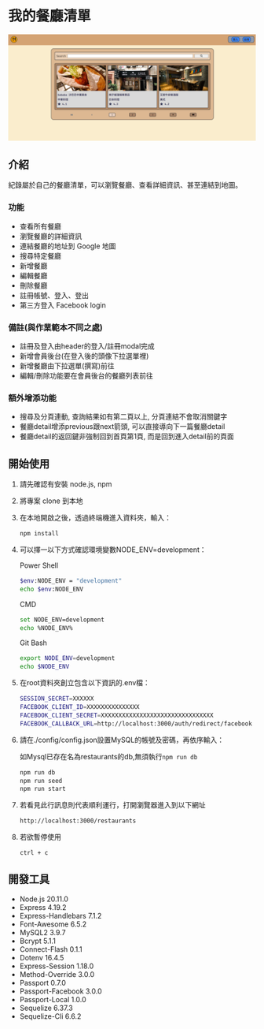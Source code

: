 # 我的餐廳清單

![Index page about Restaurant List](./public/images/C4M3.png)

## 介紹

紀錄屬於自己的餐廳清單，可以瀏覽餐廳、查看詳細資訊、甚至連結到地圖。

### 功能

- 查看所有餐廳
- 瀏覽餐廳的詳細資訊
- 連結餐廳的地址到 Google 地圖
- 搜尋特定餐廳
- 新增餐廳
- 編輯餐廳
- 刪除餐廳
- 註冊帳號、登入、登出
- 第三方登入 Facebook login

### 備註(與作業範本不同之處)

- 註冊及登入由header的登入/註冊modal完成
- 新增會員後台(在登入後的頭像下拉選單裡)
- 新增餐廳由下拉選單(撰寫)前往
- 編輯/刪除功能要在會員後台的餐廳列表前往

### 額外增添功能

- 搜尋及分頁連動, 查詢結果如有第二頁以上, 分頁連結不會取消關鍵字
- 餐廳detail增添previous跟next箭頭, 可以直接導向下一篇餐廳detail
- 餐廳detail的返回鍵非強制回到首頁第1頁, 而是回到進入detail前的頁面

## 開始使用

1. 請先確認有安裝 node.js, npm
2. 將專案 clone 到本地
3. 在本地開啟之後，透過終端機進入資料夾，輸入：

   ```bash
   npm install
   ```
4. 可以擇一以下方式確認環境變數NODE_ENV=development：

   Power Shell

   ```bash
   $env:NODE_ENV = "development"
   echo $env:NODE_ENV
   ```

   CMD

   ```bash
   set NODE_ENV=development
   echo %NODE_ENV%
   ```

   Git Bash

   ```bash
   export NODE_ENV=development
   echo $NODE_ENV
   ```

5. 在root資料夾創立包含以下資訊的.env檔：

    ```bash
    SESSION_SECRET=XXXXXX
    FACEBOOK_CLIENT_ID=XXXXXXXXXXXXXXX
    FACEBOOK_CLIENT_SECRET=XXXXXXXXXXXXXXXXXXXXXXXXXXXXXXXX
    FACEBOOK_CALLBACK_URL=http://localhost:3000/auth/redirect/facebook
    ```

6. 請在./config/config.json設置MySQL的帳號及密碼，再依序輸入：

    如Mysql已存在名為restaurants的db,無須執行`npm run db`

   ```bash
   npm run db
   npm run seed
   npm run start
   ```

7. 若看見此行訊息則代表順利運行，打開瀏覽器進入到以下網址

   ```bash
   http://localhost:3000/restaurants
   ```

8. 若欲暫停使用

   ```bash
   ctrl + c
   ```

## 開發工具

- Node.js 20.11.0
- Express 4.19.2
- Express-Handlebars 7.1.2
- Font-Awesome 6.5.2
- MySQL2 3.9.7
- Bcrypt 5.1.1
- Connect-Flash 0.1.1
- Dotenv 16.4.5
- Express-Session 1.18.0
- Method-Override 3.0.0
- Passport 0.7.0
- Passport-Facebook 3.0.0
- Passport-Local 1.0.0
- Sequelize 6.37.3
- Sequelize-Cli 6.6.2
